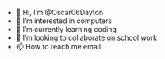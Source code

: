 - 👋 Hi, I’m @Oscar06Dayton
- 👀 I’m interested in computers 
- 🌱 I’m currently learning coding 
- 💞️ I’m looking to collaborate on school work 
- 📫 How to reach me email 

<!---
Oscar06Dayton/Oscar06Dayton is a ✨ special ✨ repository because its `README.md` (this file) appears on your GitHub profile.
You can click the Preview link to take a look at your changes.
--->
